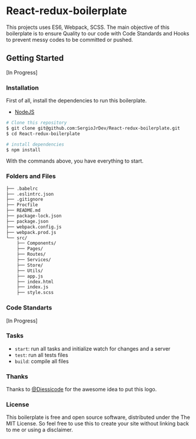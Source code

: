 # React-redux-boilerplate

This projects uses ES6, Webpack, SCSS. The main objective of this boilerplate is to ensure Quality to our code with Code Standards and Hooks to prevent messy codes to be committed or pushed.

## Getting Started

[In Progress]

### Installation

First of all, install the dependencies to run this boilerplate.

- [NodeJS](http://nodejs.org/)

```sh
# Clone this repository
$ git clone git@github.com:SergioJrDev/React-redux-boilerplate.git
$ cd React-redux-boilerplate

# install dependencies
$ npm install
```

With the commands above, you have everything to start.

### Folders and Files

```sh
├── .babelrc
├── .eslintrc.json
├── .gitignore
├── Procfile
├── README.md
├── package-lock.json
├── package.json
├── webpack.config.js
├── webpack.prod.js
└── src/
    ├── Components/
    ├── Pages/
    ├── Routes/
    ├── Services/
    ├── Store/
    ├── Utils/
    ├── app.js
    ├── index.html
    ├── index.js
    ├── style.scss

```

### Code Standarts

[In Progress]

### Tasks

- `start`: run all tasks and initialize watch for changes and a server
- `test`: run all tests files
- `build`: compile all files

### Thanks

Thanks to [@Diessicode](https://twitter.com/diessicode/status/715381477286891520) for the awesome idea to put this logo.

### License

This boilerplate is free and open source software, distributed under the The MIT License. So feel free to use this to create your site without linking back to me or using a disclaimer.